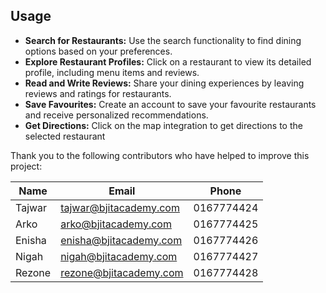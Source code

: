 ## Usage

- **Search for Restaurants:** Use the search functionality to find dining options based on your preferences.
- **Explore Restaurant Profiles:** Click on a restaurant to view its detailed profile, including menu items and reviews.
- **Read and Write Reviews:** Share your dining experiences by leaving reviews and ratings for restaurants. 
- **Save Favourites:** Create an account to save your favourite restaurants and receive personalized recommendations. 
- **Get Directions:** Click on the map integration to get directions to the selected restaurant


Thank you to the following contributors who have helped to improve this project:

| Name  | Email  | Phone  |
|---|---|---|
|Tajwar  |tajwar@bjitacademy.com |0167774424 |
|Arko    |arko@bjitacademy.com   |0167774425 |
|Enisha  |enisha@bjitacademy.com |0167774426 |
|Nigah   |nigah@bjitacademy.com  |0167774427 |
|Rezone  |rezone@bjitacademy.com |0167774428 |
